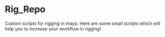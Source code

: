 # Rig_Repo
Custom scripts for rigging in maya.
Here are some small scripts which will help you to increase your workflow in rigging!

